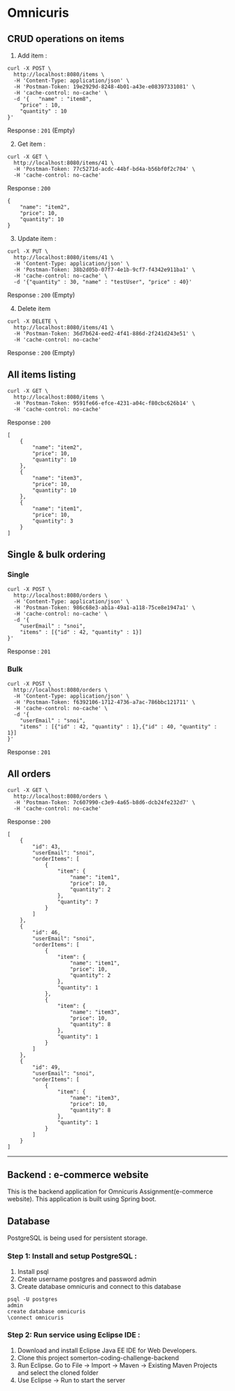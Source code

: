 # Omnicuris

## CRUD operations on items

1. Add item :
```
curl -X POST \
  http://localhost:8080/items \
  -H 'Content-Type: application/json' \
  -H 'Postman-Token: 19e2929d-8248-4b01-a43e-e08397331081' \
  -H 'cache-control: no-cache' \
  -d '{   "name" : "item8",
	"price" : 10,
	"quantity" : 10
}'
```

Response : `201` (Empty)

2. Get item :
```
curl -X GET \
  http://localhost:8080/items/41 \
  -H 'Postman-Token: 77c5271d-acdc-44bf-bd4a-b56bf0f2c704' \
  -H 'cache-control: no-cache'
```

Response : `200` 
```
{
    "name": "item2",
    "price": 10,
    "quantity": 10
}
```
3. Update item :
```
curl -X PUT \
  http://localhost:8080/items/41 \
  -H 'Content-Type: application/json' \
  -H 'Postman-Token: 38b2d05b-07f7-4e1b-9cf7-f4342e911ba1' \
  -H 'cache-control: no-cache' \
  -d '{"quantity" : 30, "name" : "testUser", "price" : 40}'
```

Response : `200` (Empty)

4. Delete item
```
curl -X DELETE \
  http://localhost:8080/items/41 \
  -H 'Postman-Token: 36d7b624-eed2-4f41-886d-2f241d243e51' \
  -H 'cache-control: no-cache'
```
Response : `200` (Empty)

## All items listing

```
curl -X GET \
  http://localhost:8080/items \
  -H 'Postman-Token: 9591fe66-efce-4231-a04c-f80cbc626b14' \
  -H 'cache-control: no-cache'
```

Response : `200`

```
[
    {
        "name": "item2",
        "price": 10,
        "quantity": 10
    },
    {
        "name": "item3",
        "price": 10,
        "quantity": 10
    },
    {
        "name": "item1",
        "price": 10,
        "quantity": 3
    }
]
```

## Single & bulk ordering 

### Single

```
curl -X POST \
  http://localhost:8080/orders \
  -H 'Content-Type: application/json' \
  -H 'Postman-Token: 986c68e3-ab1a-49a1-a118-75ce8e1947a1' \
  -H 'cache-control: no-cache' \
  -d '{
	"userEmail" : "snoi",
	"items" : [{"id" : 42, "quantity" : 1}]
}'
```
Response : `201` 

### Bulk
```
curl -X POST \
  http://localhost:8080/orders \
  -H 'Content-Type: application/json' \
  -H 'Postman-Token: f6392106-1712-4736-a7ac-786bbc121711' \
  -H 'cache-control: no-cache' \
  -d '{
	"userEmail" : "snoi",
	"items" : [{"id" : 42, "quantity" : 1},{"id" : 40, "quantity" : 1}]
}'
```

Response : `201` 

## All orders

```
curl -X GET \
  http://localhost:8080/orders \
  -H 'Postman-Token: 7c607990-c3e9-4a65-b8d6-dcb24fe232d7' \
  -H 'cache-control: no-cache'
 ```
 Response : `200` 

```
[
    {
        "id": 43,
        "userEmail": "snoi",
        "orderItems": [
            {
                "item": {
                    "name": "item1",
                    "price": 10,
                    "quantity": 2
                },
                "quantity": 7
            }
        ]
    },
    {
        "id": 46,
        "userEmail": "snoi",
        "orderItems": [
            {
                "item": {
                    "name": "item1",
                    "price": 10,
                    "quantity": 2
                },
                "quantity": 1
            },
            {
                "item": {
                    "name": "item3",
                    "price": 10,
                    "quantity": 8
                },
                "quantity": 1
            }
        ]
    },
    {
        "id": 49,
        "userEmail": "snoi",
        "orderItems": [
            {
                "item": {
                    "name": "item3",
                    "price": 10,
                    "quantity": 8
                },
                "quantity": 1
            }
        ]
    }
]
```
-------------------------------------------

## Backend : e-commerce website
This is the backend application for Omnicuris Assignment(e-commerce website). This application is built using Spring boot.

## Database
PostgreSQL is being used for persistent storage.

### Step 1: Install and setup PostgreSQL :
1. Install psql
2. Create username postgres and password admin
3. Create database omnicuris and connect to this database

```
psql -U postgres
admin
create database omnicuris
\connect omnicuris
```

### Step 2: Run service using Eclipse IDE :
1. Download and install Eclipse Java EE IDE for Web Developers.
2. Clone this project somerton-coding-challenge-backend
3. Run Eclipse. Go to File -> Import -> Maven -> Existing Maven Projects and select the cloned folder
4. Use Eclipse -> Run to start the server


